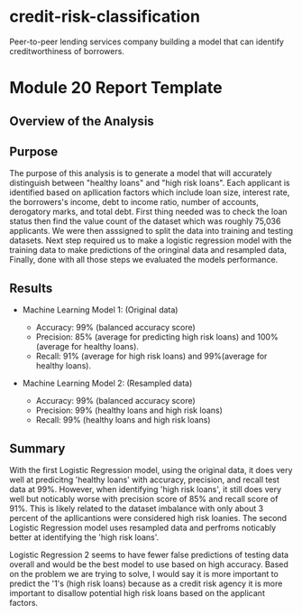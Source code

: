 # credit-risk-classification
Peer-to-peer lending services company building a model that can identify creditworthiness of borrowers.

# Module 20 Report Template

## Overview of the Analysis

## Purpose

The purpose of this analysis is to generate a model that will accurately distinguish between "healthy loans" and "high risk loans". Each applicant is identified based on apllication factors which include loan size, interest rate, the borrowers's income, debt to income ratio, number of accounts, derogatory marks, and total debt. First thing needed was to check the loan status then find the value count of the dataset which was roughly 75,036 applicants. We were then asssigned to split the data into training and testing datasets. Next step required us to make a logistic regression model with the training data to make predictions of the oringinal data and resampled data, Finally, done with all those steps we evaluated the models performance. 


## Results

* Machine Learning Model 1: (Original data) 

  * Accuracy: 99% (balanced accuracy score)
  * Precision: 85% (average for predicting high risk loans) and 100%(average for healthy loans).
  * Recall: 91% (average for high risk loans) and 99%(average for healthy loans).

* Machine Learning Model 2: (Resampled data)
    
  * Accuracy: 99% (balanced accuracy score)
  * Precision: 99% (healthy loans and high risk loans)
  * Recall: 99% (healthy loans and high risk loans)


## Summary

With the first Logistic Regression model, using the original data, it does very well at predicitng 'healthy loans' with accuracy, precision, and recall test data at 99%. However, when identifying 'high risk loans', it still does very well but noticably worse with precision score of 85% and recall score of 91%. This is likely related to the dataset imbalance with only about 3 percent of the apllicantions were considered high risk loanies. The second Logistic Regression model uses resampled data and perfroms noticably better at identifying the 'high risk loans'. 

Logistic Regression 2 seems to have fewer false predictions of testing data overall and would be the best model to use based on high accuracy. Based on the problem we are trying to solve, I would say it is more important to predict the '1's (high risk loans) because as a credit risk agency it is more important to disallow potential high risk loans based on the applicant factors. 


